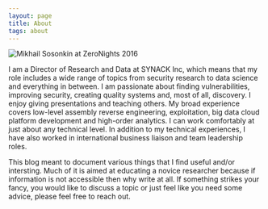 ```yaml
---
layout: page
title: About
tags: about
---
```


![](../../../../images/self_zeronight.jpg "Mikhail Sosonkin at ZeroNights 2016")

I am a Director of Research and Data at SYNACK Inc, which means that my role includes a wide range of topics from security research to data science and everything in between. I am passionate about finding vulnerabilities, improving security, creating quality systems and, most of all, discovery. I enjoy giving presentations and teaching others. My broad experience covers low-level assembly reverse engineering, exploitation, big data cloud platform development and high-order analytics. I can work comfortably at just about any technical level. In addition to my technical experiences, I have also worked in international business liaison and team leadership roles. 

This blog meant to document various things that I find useful and/or intersting. Much of it is aimed at educating a novice researcher because if information is not accessible then why write at all. If something strikes your fancy, you would like to discuss a topic or just feel like you need some advice, please feel free to reach out.
